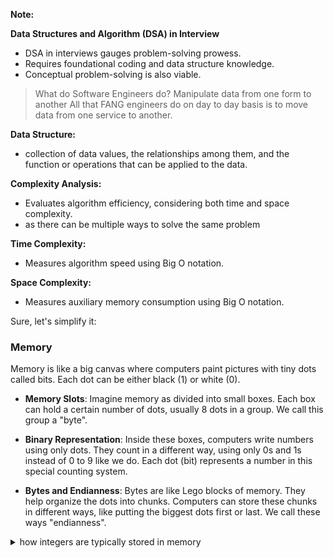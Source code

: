 **Note:**

**Data Structures and Algorithm (DSA) in Interview**

- DSA in interviews gauges problem-solving prowess.
- Requires foundational coding and data structure knowledge.
- Conceptual problem-solving is also viable.

> What do Software Engineers do? Manipulate data from one form to another
> All that FANG engineers do on day to day basis is to move data from one service to another.

**Data Structure:**

- collection of data values, the relationships among them, and the function or operations that can be applied to the data.

**Complexity Analysis:**

- Evaluates algorithm efficiency, considering both time and space complexity.
- as there can be multiple ways to solve the same problem

**Time Complexity:**

- Measures algorithm speed using Big O notation.

**Space Complexity:**

- Measures auxiliary memory consumption using Big O notation.

Sure, let's simplify it:

### Memory

Memory is like a big canvas where computers paint pictures with tiny dots called bits. Each dot can be either black (1) or white (0).

- **Memory Slots**: Imagine memory as divided into small boxes. Each box can hold a certain number of dots, usually 8 dots in a group. We call this group a "byte".

- **Binary Representation**: Inside these boxes, computers write numbers using only dots. They count in a different way, using only 0s and 1s instead of 0 to 9 like we do. Each dot (bit) represents a number in this special counting system.

- **Bytes and Endianness**: Bytes are like Lego blocks of memory. They help organize the dots into chunks. Computers can store these chunks in different ways, like putting the biggest dots first or last. We call these ways "endianness".

<details>

<summary> how integers are typically stored in memory </summary>

Simplified table illustrating :

| Integer Value | Binary Representation      | Memory (Byte) |
| ------------- | -------------------------- | ------------- |
| 0             | 00000000                   | 1 Byte        |
| 1             | 00000001                   | 1 Byte        |
| 2             | 00000010                   | 1 Byte        |
| 3             | 00000011                   | 1 Byte        |
| 4             | 00000100                   | 1 Byte        |
| 5             | 00000101                   | 1 Byte        |
| ...           | ...                        | ...           |
| 255           | 11111111                   | 1 Byte        |
| 256           | 00000001 00000000          | 2 Bytes       |
| 257           | 00000001 00000001          | 2 Bytes       |
| ...           | ...                        | ...           |
| 65535         | 11111111 11111111          | 2 Bytes       |
| 65536         | 00000001 00000000 00000000 | 3 Bytes       |
| ...           | ...                        | ...           |

In this table:

- **Integer Value**: Represents the decimal value of the integer.
- **Binary Representation**: Shows how the integer is represented in binary form.
- **Memory (Byte)**: Indicates the number of bytes required to store the integer in memory. As the integer values increase, they may require more bytes to be stored, depending on the size of the integer data type used in the programming language or system.

</details>
